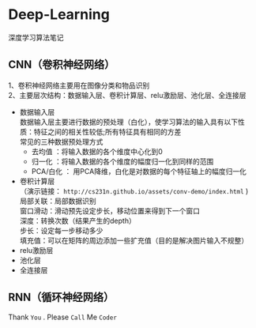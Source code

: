 # Deep-Learning
深度学习算法笔记

## CNN（卷积神经网络）

1、卷积神经网络主要用在图像分类和物品识别 <br>
2、主要层次结构：数据输入层、卷积计算层、relu激励层、池化层、全连接层
* 数据输入层 <br>
数据输入层主要进行数据的预处理（白化），使学习算法的输入具有以下性质：特征之间的相关性较低;所有特征具有相同的方差 <br>
常见的三种数据预处理方式<br>
  * 去均值 ：将输入数据的各个维度中心化到0 <br>
  * 归一化 ：将输入数据的各个维度的幅度归一化到同样的范围 <br>
  * PCA/白化 ： 用PCA降维，白化是对数据的每个特征轴上的幅度归一化 <br>
* 卷积计算层  <br>
（演示链接： `http://cs231n.github.io/assets/conv-demo/index.html` )<br>
局部关联：局部数据识别 <br>
窗口滑动：滑动预先设定步长，移动位置来得到下一个窗口 <br>
深度：转换次数（结果产生的depth） <br>
步长：设定每一步移动多少  <br>
填充值：可以在矩阵的周边添加一些扩充值（目的是解决图片输入不规整） <br>
* relu激励层 <br>
* 池化层 <br>
* 全连接层 <br>
## RNN（循环神经网络）
Thank `You` . Please `Call` Me `Coder`
